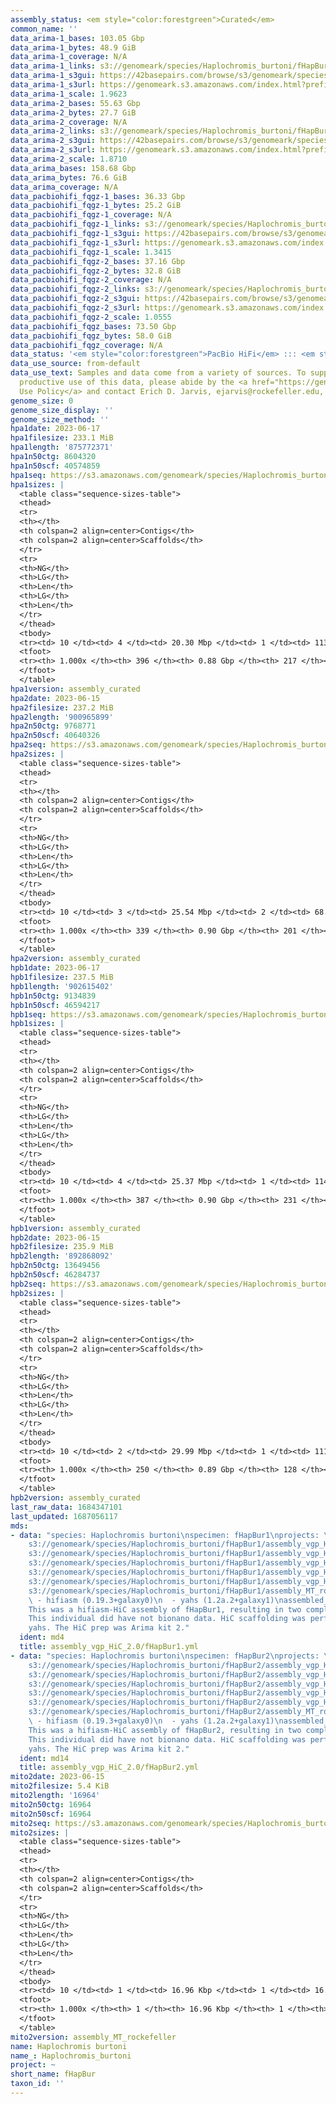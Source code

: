 ```yaml
---
assembly_status: <em style="color:forestgreen">Curated</em>
common_name: ''
data_arima-1_bases: 103.05 Gbp
data_arima-1_bytes: 48.9 GiB
data_arima-1_coverage: N/A
data_arima-1_links: s3://genomeark/species/Haplochromis_burtoni/fHapBur1/genomic_data/arima/<br>
data_arima-1_s3gui: https://42basepairs.com/browse/s3/genomeark/species/Haplochromis_burtoni/fHapBur1/genomic_data/arima/
data_arima-1_s3url: https://genomeark.s3.amazonaws.com/index.html?prefix=species/Haplochromis_burtoni/fHapBur1/genomic_data/arima/
data_arima-1_scale: 1.9623
data_arima-2_bases: 55.63 Gbp
data_arima-2_bytes: 27.7 GiB
data_arima-2_coverage: N/A
data_arima-2_links: s3://genomeark/species/Haplochromis_burtoni/fHapBur2/genomic_data/arima/<br>
data_arima-2_s3gui: https://42basepairs.com/browse/s3/genomeark/species/Haplochromis_burtoni/fHapBur2/genomic_data/arima/
data_arima-2_s3url: https://genomeark.s3.amazonaws.com/index.html?prefix=species/Haplochromis_burtoni/fHapBur2/genomic_data/arima/
data_arima-2_scale: 1.8710
data_arima_bases: 158.68 Gbp
data_arima_bytes: 76.6 GiB
data_arima_coverage: N/A
data_pacbiohifi_fqgz-1_bases: 36.33 Gbp
data_pacbiohifi_fqgz-1_bytes: 25.2 GiB
data_pacbiohifi_fqgz-1_coverage: N/A
data_pacbiohifi_fqgz-1_links: s3://genomeark/species/Haplochromis_burtoni/fHapBur1/genomic_data/pacbio_hifi/<br>
data_pacbiohifi_fqgz-1_s3gui: https://42basepairs.com/browse/s3/genomeark/species/Haplochromis_burtoni/fHapBur1/genomic_data/pacbio_hifi/
data_pacbiohifi_fqgz-1_s3url: https://genomeark.s3.amazonaws.com/index.html?prefix=species/Haplochromis_burtoni/fHapBur1/genomic_data/pacbio_hifi/
data_pacbiohifi_fqgz-1_scale: 1.3415
data_pacbiohifi_fqgz-2_bases: 37.16 Gbp
data_pacbiohifi_fqgz-2_bytes: 32.8 GiB
data_pacbiohifi_fqgz-2_coverage: N/A
data_pacbiohifi_fqgz-2_links: s3://genomeark/species/Haplochromis_burtoni/fHapBur2/genomic_data/pacbio_hifi/<br>
data_pacbiohifi_fqgz-2_s3gui: https://42basepairs.com/browse/s3/genomeark/species/Haplochromis_burtoni/fHapBur2/genomic_data/pacbio_hifi/
data_pacbiohifi_fqgz-2_s3url: https://genomeark.s3.amazonaws.com/index.html?prefix=species/Haplochromis_burtoni/fHapBur2/genomic_data/pacbio_hifi/
data_pacbiohifi_fqgz-2_scale: 1.0555
data_pacbiohifi_fqgz_bases: 73.50 Gbp
data_pacbiohifi_fqgz_bytes: 58.0 GiB
data_pacbiohifi_fqgz_coverage: N/A
data_status: '<em style="color:forestgreen">PacBio HiFi</em> ::: <em style="color:forestgreen">Arima</em>'
data_use_source: from-default
data_use_text: Samples and data come from a variety of sources. To support fair and
  productive use of this data, please abide by the <a href="https://genome10k.soe.ucsc.edu/data-use-policies/">Data
  Use Policy</a> and contact Erich D. Jarvis, ejarvis@rockefeller.edu, with any questions.
genome_size: 0
genome_size_display: ''
genome_size_method: ''
hpa1date: 2023-06-17
hpa1filesize: 233.1 MiB
hpa1length: '875772371'
hpa1n50ctg: 8604320
hpa1n50scf: 40574859
hpa1seq: https://s3.amazonaws.com/genomeark/species/Haplochromis_burtoni/fHapBur1/assembly_curated/fHapBur1.hap1.decontam.20230617.fasta.gz
hpa1sizes: |
  <table class="sequence-sizes-table">
  <thead>
  <tr>
  <th></th>
  <th colspan=2 align=center>Contigs</th>
  <th colspan=2 align=center>Scaffolds</th>
  </tr>
  <tr>
  <th>NG</th>
  <th>LG</th>
  <th>Len</th>
  <th>LG</th>
  <th>Len</th>
  </tr>
  </thead>
  <tbody>
  <tr><td> 10 </td><td> 4 </td><td> 20.30 Mbp </td><td> 1 </td><td> 113.41 Mbp </td></tr><tr><td> 20 </td><td> 10 </td><td> 15.39 Mbp </td><td> 2 </td><td> 75.39 Mbp </td></tr><tr><td> 30 </td><td> 16 </td><td> 12.71 Mbp </td><td> 4 </td><td> 64.25 Mbp </td></tr><tr><td> 40 </td><td> 23 </td><td> 10.43 Mbp </td><td> 5 </td><td> 58.98 Mbp </td></tr><tr style="background-color:#cccccc;"><td> 50 </td><td> 33 </td><td style="background-color:#88ff88;"> 8.60 Mbp </td><td> 7 </td><td style="background-color:#88ff88;"> 40.57 Mbp </td></tr><tr><td> 60 </td><td> 44 </td><td> 6.50 Mbp </td><td> 9 </td><td> 38.81 Mbp </td></tr><tr><td> 70 </td><td> 59 </td><td> 5.09 Mbp </td><td> 11 </td><td> 35.80 Mbp </td></tr><tr><td> 80 </td><td> 78 </td><td> 3.75 Mbp </td><td> 14 </td><td> 32.48 Mbp </td></tr><tr><td> 90 </td><td> 109 </td><td> 2.07 Mbp </td><td> 17 </td><td> 25.66 Mbp </td></tr><tr><td> 100 </td><td> 396 </td><td> 11.46 Kbp </td><td> 217 </td><td> 11.46 Kbp </td></tr></tbody>
  <tfoot>
  <tr><th> 1.000x </th><th> 396 </th><th> 0.88 Gbp </th><th> 217 </th><th> 0.88 Gbp </th></tr>
  </tfoot>
  </table>
hpa1version: assembly_curated
hpa2date: 2023-06-15
hpa2filesize: 237.2 MiB
hpa2length: '900965899'
hpa2n50ctg: 9768771
hpa2n50scf: 40640326
hpa2seq: https://s3.amazonaws.com/genomeark/species/Haplochromis_burtoni/fHapBur2/assembly_curated/fHapBur2.hap1.decontam.20230615.fasta.gz
hpa2sizes: |
  <table class="sequence-sizes-table">
  <thead>
  <tr>
  <th></th>
  <th colspan=2 align=center>Contigs</th>
  <th colspan=2 align=center>Scaffolds</th>
  </tr>
  <tr>
  <th>NG</th>
  <th>LG</th>
  <th>Len</th>
  <th>LG</th>
  <th>Len</th>
  </tr>
  </thead>
  <tbody>
  <tr><td> 10 </td><td> 3 </td><td> 25.54 Mbp </td><td> 2 </td><td> 68.25 Mbp </td></tr><tr><td> 20 </td><td> 8 </td><td> 18.40 Mbp </td><td> 3 </td><td> 66.04 Mbp </td></tr><tr><td> 30 </td><td> 13 </td><td> 14.57 Mbp </td><td> 4 </td><td> 64.91 Mbp </td></tr><tr><td> 40 </td><td> 20 </td><td> 11.95 Mbp </td><td> 6 </td><td> 47.78 Mbp </td></tr><tr style="background-color:#cccccc;"><td> 50 </td><td> 28 </td><td style="background-color:#88ff88;"> 9.77 Mbp </td><td> 8 </td><td style="background-color:#88ff88;"> 40.64 Mbp </td></tr><tr><td> 60 </td><td> 38 </td><td> 8.34 Mbp </td><td> 11 </td><td> 38.09 Mbp </td></tr><tr><td> 70 </td><td> 50 </td><td> 6.60 Mbp </td><td> 13 </td><td> 36.32 Mbp </td></tr><tr><td> 80 </td><td> 67 </td><td> 4.59 Mbp </td><td> 15 </td><td> 35.05 Mbp </td></tr><tr><td> 90 </td><td> 93 </td><td> 2.42 Mbp </td><td> 18 </td><td> 32.40 Mbp </td></tr><tr><td> 100 </td><td> 339 </td><td> 14.85 Kbp </td><td> 201 </td><td> 14.85 Kbp </td></tr></tbody>
  <tfoot>
  <tr><th> 1.000x </th><th> 339 </th><th> 0.90 Gbp </th><th> 201 </th><th> 0.90 Gbp </th></tr>
  </tfoot>
  </table>
hpa2version: assembly_curated
hpb1date: 2023-06-17
hpb1filesize: 237.5 MiB
hpb1length: '902615402'
hpb1n50ctg: 9134839
hpb1n50scf: 46594217
hpb1seq: https://s3.amazonaws.com/genomeark/species/Haplochromis_burtoni/fHapBur1/assembly_curated/fHapBur1.hap2.decontam.20230617.fasta.gz
hpb1sizes: |
  <table class="sequence-sizes-table">
  <thead>
  <tr>
  <th></th>
  <th colspan=2 align=center>Contigs</th>
  <th colspan=2 align=center>Scaffolds</th>
  </tr>
  <tr>
  <th>NG</th>
  <th>LG</th>
  <th>Len</th>
  <th>LG</th>
  <th>Len</th>
  </tr>
  </thead>
  <tbody>
  <tr><td> 10 </td><td> 4 </td><td> 25.37 Mbp </td><td> 1 </td><td> 114.80 Mbp </td></tr><tr><td> 20 </td><td> 8 </td><td> 20.82 Mbp </td><td> 2 </td><td> 66.72 Mbp </td></tr><tr><td> 30 </td><td> 13 </td><td> 14.33 Mbp </td><td> 4 </td><td> 61.91 Mbp </td></tr><tr><td> 40 </td><td> 19 </td><td> 12.52 Mbp </td><td> 5 </td><td> 60.66 Mbp </td></tr><tr style="background-color:#cccccc;"><td> 50 </td><td> 28 </td><td style="background-color:#88ff88;"> 9.13 Mbp </td><td> 7 </td><td style="background-color:#88ff88;"> 46.59 Mbp </td></tr><tr><td> 60 </td><td> 39 </td><td> 7.39 Mbp </td><td> 9 </td><td> 40.64 Mbp </td></tr><tr><td> 70 </td><td> 53 </td><td> 5.63 Mbp </td><td> 12 </td><td> 37.50 Mbp </td></tr><tr><td> 80 </td><td> 72 </td><td> 4.06 Mbp </td><td> 14 </td><td> 35.51 Mbp </td></tr><tr><td> 90 </td><td> 101 </td><td> 2.22 Mbp </td><td> 17 </td><td> 24.01 Mbp </td></tr><tr><td> 100 </td><td> 387 </td><td> 12.51 Kbp </td><td> 231 </td><td> 12.51 Kbp </td></tr></tbody>
  <tfoot>
  <tr><th> 1.000x </th><th> 387 </th><th> 0.90 Gbp </th><th> 231 </th><th> 0.90 Gbp </th></tr>
  </tfoot>
  </table>
hpb1version: assembly_curated
hpb2date: 2023-06-15
hpb2filesize: 235.9 MiB
hpb2length: '892868092'
hpb2n50ctg: 13649456
hpb2n50scf: 46284737
hpb2seq: https://s3.amazonaws.com/genomeark/species/Haplochromis_burtoni/fHapBur2/assembly_curated/fHapBur2.hap2.decontam.20230615.fasta.gz
hpb2sizes: |
  <table class="sequence-sizes-table">
  <thead>
  <tr>
  <th></th>
  <th colspan=2 align=center>Contigs</th>
  <th colspan=2 align=center>Scaffolds</th>
  </tr>
  <tr>
  <th>NG</th>
  <th>LG</th>
  <th>Len</th>
  <th>LG</th>
  <th>Len</th>
  </tr>
  </thead>
  <tbody>
  <tr><td> 10 </td><td> 2 </td><td> 29.99 Mbp </td><td> 1 </td><td> 111.73 Mbp </td></tr><tr><td> 20 </td><td> 6 </td><td> 21.51 Mbp </td><td> 2 </td><td> 77.46 Mbp </td></tr><tr><td> 30 </td><td> 10 </td><td> 17.62 Mbp </td><td> 4 </td><td> 65.02 Mbp </td></tr><tr><td> 40 </td><td> 16 </td><td> 15.20 Mbp </td><td> 5 </td><td> 55.64 Mbp </td></tr><tr style="background-color:#cccccc;"><td> 50 </td><td> 22 </td><td style="background-color:#88ff88;"> 13.65 Mbp </td><td> 7 </td><td style="background-color:#88ff88;"> 46.28 Mbp </td></tr><tr><td> 60 </td><td> 30 </td><td> 9.16 Mbp </td><td> 9 </td><td> 41.63 Mbp </td></tr><tr><td> 70 </td><td> 42 </td><td> 6.59 Mbp </td><td> 11 </td><td> 38.08 Mbp </td></tr><tr><td> 80 </td><td> 58 </td><td> 4.68 Mbp </td><td> 14 </td><td> 33.76 Mbp </td></tr><tr><td> 90 </td><td> 81 </td><td> 2.91 Mbp </td><td> 16 </td><td> 32.57 Mbp </td></tr><tr><td> 100 </td><td> 250 </td><td> 21.63 Kbp </td><td> 128 </td><td> 21.63 Kbp </td></tr></tbody>
  <tfoot>
  <tr><th> 1.000x </th><th> 250 </th><th> 0.89 Gbp </th><th> 128 </th><th> 0.89 Gbp </th></tr>
  </tfoot>
  </table>
hpb2version: assembly_curated
last_raw_data: 1684347101
last_updated: 1687056117
mds:
- data: "species: Haplochromis burtoni\nspecimen: fHapBur1\nprojects: \n  - vgp\nhap1:
    s3://genomeark/species/Haplochromis_burtoni/fHapBur1/assembly_vgp_HiC_2.0/fHapBur1.HiC.hap1.20230617.fasta.gz\nhap2:
    s3://genomeark/species/Haplochromis_burtoni/fHapBur1/assembly_vgp_HiC_2.0/fHapBur1.HiC.hap2.20230617.fasta.gz\npretext_hap1:
    s3://genomeark/species/Haplochromis_burtoni/fHapBur1/assembly_vgp_HiC_2.0/evaluation/hap1/pretext/fHapBur1_hap1__s2_heatmap.pretext\npretext_hap2:
    s3://genomeark/species/Haplochromis_burtoni/fHapBur1/assembly_vgp_HiC_2.0/evaluation/hap2/pretext/fHapBur1_hap2__s2_heatmap.pretext\nkmer_spectra_img:
    s3://genomeark/species/Haplochromis_burtoni/fHapBur1/assembly_vgp_HiC_2.0/evaluation/merqury/fHapBur1_png/\nmito:
    s3://genomeark/species/Haplochromis_burtoni/fHapBur1/assembly_MT_rockefeller/fHapBur1.MT.20230617.fasta.gz\npipeline:\n
    \ - hifiasm (0.19.3+galaxy0)\n  - yahs (1.2a.2+galaxy1)\nassembled_by_group: Rockefeller\nnotes:
    This was a hifiasm-HiC assembly of fHapBur1, resulting in two complete haplotypes.
    This individual did have not bionano data. HiC scaffolding was performed with
    yahs. The HiC prep was Arima kit 2."
  ident: md4
  title: assembly_vgp_HiC_2.0/fHapBur1.yml
- data: "species: Haplochromis burtoni\nspecimen: fHapBur2\nprojects: \n  - vgp\nhap1:
    s3://genomeark/species/Haplochromis_burtoni/fHapBur2/assembly_vgp_HiC_2.0/fHapBur2.HiC.hap1.20230615.fasta.gz\nhap2:
    s3://genomeark/species/Haplochromis_burtoni/fHapBur2/assembly_vgp_HiC_2.0/fHapBur2.HiC.hap2.20230615.fasta.gz\npretext_hap1:
    s3://genomeark/species/Haplochromis_burtoni/fHapBur2/assembly_vgp_HiC_2.0/evaluation/hap1/pretext/fHapBur2_hap1__s2_heatmap.pretext\npretext_hap2:
    s3://genomeark/species/Haplochromis_burtoni/fHapBur2/assembly_vgp_HiC_2.0/evaluation/hap2/pretext/fHapBur2_hap2__s2_heatmap.pretext\nkmer_spectra_img:
    s3://genomeark/species/Haplochromis_burtoni/fHapBur2/assembly_vgp_HiC_2.0/evaluation/merqury/fHapBur2_png/\nmito:
    s3://genomeark/species/Haplochromis_burtoni/fHapBur2/assembly_MT_rockefeller/fHapBur2.MT.20230615.fasta.gz\npipeline:\n
    \ - hifiasm (0.19.3+galaxy0)\n  - yahs (1.2a.2+galaxy1)\nassembled_by_group: Rockefeller\nnotes:
    This was a hifiasm-HiC assembly of fHapBur2, resulting in two complete haplotypes.
    This individual did have not bionano data. HiC scaffolding was performed with
    yahs. The HiC prep was Arima kit 2."
  ident: md14
  title: assembly_vgp_HiC_2.0/fHapBur2.yml
mito2date: 2023-06-15
mito2filesize: 5.4 KiB
mito2length: '16964'
mito2n50ctg: 16964
mito2n50scf: 16964
mito2seq: https://s3.amazonaws.com/genomeark/species/Haplochromis_burtoni/fHapBur2/assembly_MT_rockefeller/fHapBur2.MT.20230615.fasta.gz
mito2sizes: |
  <table class="sequence-sizes-table">
  <thead>
  <tr>
  <th></th>
  <th colspan=2 align=center>Contigs</th>
  <th colspan=2 align=center>Scaffolds</th>
  </tr>
  <tr>
  <th>NG</th>
  <th>LG</th>
  <th>Len</th>
  <th>LG</th>
  <th>Len</th>
  </tr>
  </thead>
  <tbody>
  <tr><td> 10 </td><td> 1 </td><td> 16.96 Kbp </td><td> 1 </td><td> 16.96 Kbp </td></tr><tr><td> 20 </td><td> 1 </td><td> 16.96 Kbp </td><td> 1 </td><td> 16.96 Kbp </td></tr><tr><td> 30 </td><td> 1 </td><td> 16.96 Kbp </td><td> 1 </td><td> 16.96 Kbp </td></tr><tr><td> 40 </td><td> 1 </td><td> 16.96 Kbp </td><td> 1 </td><td> 16.96 Kbp </td></tr><tr style="background-color:#cccccc;"><td> 50 </td><td> 1 </td><td style="background-color:#ff8888;"> 16.96 Kbp </td><td> 1 </td><td style="background-color:#ff8888;"> 16.96 Kbp </td></tr><tr><td> 60 </td><td> 1 </td><td> 16.96 Kbp </td><td> 1 </td><td> 16.96 Kbp </td></tr><tr><td> 70 </td><td> 1 </td><td> 16.96 Kbp </td><td> 1 </td><td> 16.96 Kbp </td></tr><tr><td> 80 </td><td> 1 </td><td> 16.96 Kbp </td><td> 1 </td><td> 16.96 Kbp </td></tr><tr><td> 90 </td><td> 1 </td><td> 16.96 Kbp </td><td> 1 </td><td> 16.96 Kbp </td></tr><tr><td> 100 </td><td> 1 </td><td> 16.96 Kbp </td><td> 1 </td><td> 16.96 Kbp </td></tr></tbody>
  <tfoot>
  <tr><th> 1.000x </th><th> 1 </th><th> 16.96 Kbp </th><th> 1 </th><th> 16.96 Kbp </th></tr>
  </tfoot>
  </table>
mito2version: assembly_MT_rockefeller
name: Haplochromis burtoni
name_: Haplochromis_burtoni
project: ~
short_name: fHapBur
taxon_id: ''
---
```

